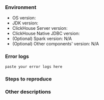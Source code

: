 ### Environment

- OS version: 
- JDK version:
- ClickHouse Server version: 
- ClickHouse Native JDBC version:
- (Optional) Spark version: N/A
- (Optional) Other components' version: N/A


### Error logs

```
paste your error logs here
```

### Steps to reproduce


### Other descriptions
